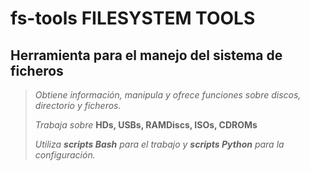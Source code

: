 # fs-tools FILESYSTEM TOOLS

## Herramienta para el manejo del sistema de ficheros

> *Obtiene información, manipula y ofrece funciones sobre discos, directorio y ficheros.*
>
> *Trabaja sobre* **HDs, USBs, RAMDiscs, ISOs, CDROMs**
>
> *Utiliza **scripts Bash** para el trabajo y **scripts Python** para la configuración.*
